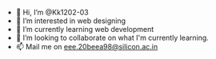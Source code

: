 - 👋 Hi, I’m @Kk1202-03
- 👀 I’m interested in web designing 
- 🌱 I’m currently learning web development 
- 💞️ I’m looking to collaborate on what I'm currently learning.
- 📫 Mail me on eee.20beea98@silicon.ac.in 

<!---
Kk1202-03/Kk1202-03 is a ✨ special ✨ repository because its `README.md` (this file) appears on your GitHub profile.
You can click the Preview link to take a look at your changes.
--->
